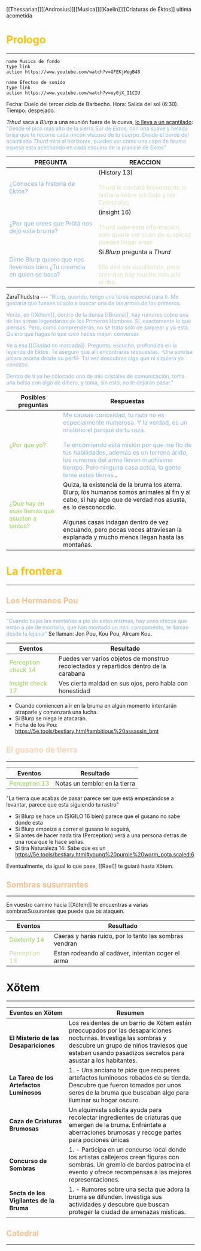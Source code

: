 [[Thessarian]][[Androsius]][[Musica]][[Kaelin]][[Criaturas de Éktos]]
 ultima acometida
# <font color="#ffc000">Prologo</font>
---
```button
name Musica de fondo
type link
action https://www.youtube.com/watch?v=GFEKjWegB48
```
```button
name Efectos de sonido
type link
action https://www.youtube.com/watch?v=oy0jX_I1CIU
```

Fecha: Duelo del tercer ciclo de Barbecho.
Hora: Salida del sol (6:30).
Tiempo: despejado.


*Trhud* saca a *Blurp* a una reunión fuera de la cueva, <u>lo lleva a un acantilado</u>:
<font color="#8db3e2">"Desde el pico más alto de la sierra Sur de *Ektos*, con una suave y helada brisa que te recorre cada rincón viscoso de tu cuerpo. Desde el borde del acantilado *Thurd* mira al horizonte, puedes ver como una capa de bruma espesa esta acechando en cada esquina de la planicie de Ektos"</font>

| <center>PREGUNTA</center> | <center>REACCION</center> |
| ---- | ---- |
| <font color="#8db3e2">¿Conoces la historia de Ektos?</font> | (History 13)<br><br><font color="#d7e3bc">Thurd le contará brevemente la historia sobre los Sojo y los Celestiales</font> |
| <font color="#8db3e2">¿Por que crees que Prötá nos dejó esta bruma?</font> | (insight 16)<br><br><font color="#d7e3bc">Thurd sabe esta información, solo quería ver cuan de suspicaz puedes llegar a ser.</font> |
| <font color="#8db3e2">Dime Blurp quiero que nos llevemos bien ¿Tu creencia en quien se basa?</font> | Si *Blurp* pregunta a *Thurd*<br><br><font color="#d7e3bc">Ella dirá ser equilibrista, pero cree que hay mucho más allá arriba.</font> |

ZaraThudstra ---
<font color="#8db3e2">"Blurp, querido, tengo una tarea especial para ti.  Me gustaría que fueses tú solo a buscar una de las armas de los primeros.</font>

<font color="#8db3e2">Verás, en [[Xötem]], dentro de la densa [[Bruma]], hay rumores sobre una de las armas legendarias de los Primeros Hombres. Sí, exactamente lo que piensas. Pero, como comprenderás, no se trata solo de saquear y ya está. Quiero que hagas lo que *creo* haces mejor: conversar.</font>

<font color="#8db3e2">Ve a esa [[Ciudad no marcada]]. Pregunta, escucha, profundiza en la leyenda de *Ektos*. Te aseguro que allí encontrarás respuestas. -Una sonrisa pícara asoma desde su perfil- Tal vez descubras algo que ni siquiera yo conozco.</font>

<font color="#8db3e2">Dentro de ti ya he colocado uno de mis cristales de comunicación, toma una bolsa con algo de dinero, y toma, sin esto, no te dejarán pasar."</font>

| Posibles preguntas | Respuestas |
| ---- | ---- |
| <font color="#92d050">¿Por que yo?</font> | <font color="#8db3e2">Me causas curiosidad, tu raza no es especialmente numerosa. Y la verdad, es un misterio el porqué de tu raza. <br><br>Te encomiendo esta misión por que me fio de tus habilidades, además es un terreno árido, los rumores del arma llevan muchísimo tiempo. Pero ninguna casa actúa, la gente teme estas tierras </font>. |
| <font color="#92d050">¿Que hay en esas tierras que asustan a tantos?</font> | Quiza, la existencia de la bruma los aterra. Blurp, los humanos somos animales al fin y al cabo, si hay algo que de verdad nos asusta, es lo desconocdio.<br><br>Algunas casas indagan dentro de vez encuando, pero pocas veces atraviesan la explanada y mucho menos llegan hasta las montañas. |
# <font color="#ffc000">La frontera</font>
---
## <font color="#fac08f">Los Hermanos Pou</font> 
---
<font color="#8db3e2">"Cuando bajas las montañas a pie de estas mismas, hay unos chicos que están a pie de montaña, que han montado un mini campamento, te llaman desde la lejanía"</font>
 Se llaman: Jon Pou, Kou Pou, Alrcam Kou.
 
| Eventos | Resultado |
| ---- | ---- |
| <font color="#92d050">Perception check 14</font> | Puedes ver varios objetos de monstruo recolectados y repartidos dentro de la carabana |
| <font color="#92d050">Insight check 17</font> | Ves cierta maldad en sus ojos, pero habla con honestidad |

- Cuando comiencen a ir en la bruma en algún momento intentarán atraparle y comenzará una lucha.
- Si Blurp se niega le atacarán.
- Ficha de los Pou: https://5e.tools/bestiary.html#ambitious%20assassin_bmt

## <font color="#fbd5b5">El gusano de tierra</font>
---

| Eventos | Resultado |
| ---- | ---- |
| <font color="#92d050">Perception 13</font> | Notas un temblor en la tierra |
"La tierra que acabas de pasar parece ser que está empezándose a levantar, parece que esta siguiendo tu rastro"
- Si Blurp se hace un (SIGILO 16 bien) parece que el gusano no sabe donde esta
- Si Blurp empeiza a correr el gusano le seguirá,
- Si antes de hacer nada tira (Perception) verá a una persona detras de una roca que le hace señas.
- Si tira Naturaleza 14: Sabe que es un https://5e.tools/bestiary.html#young%20purple%20worm_pota,scaled:6

Eventualmente, da igual lo que pase, [[Rael]] te guiará hasta Xötem.


## <font color="#fac08f">Sombras susurrantes</font>
---
En vuestro camino hacía [[Xötem]] te encuentras a varias sombrasSusurantes que puede que os ataquen.

| Eventos | Resultado |
| ---- | ---- |
| <font color="#92d050">Dexterity 14</font> | Caeras y harás ruido, por lo tanto las sombras vendran |
| <font color="#c3d69b">Perception 13</font> | Estan rodeando al cadáver, intentan coger el arma |
# Xötem
---

| Eventos en Xötem | Resumen |
| ---- | ---- |
| **El Misterio de las Desapariciones** | Los residentes de un barrio de Xötem están preocupados por las desapariciones nocturnas. Investiga las sombras y descubre un grupo de niños traviesos que estaban usando pasadizos secretos para asustar a los habitantes. |
| **La Tarea de los Artefactos Luminosos** | 1. - Una anciana te pide que recuperes artefactos luminosos robados de su tienda. Descubre que fueron tomados por unos seres de la bruma que buscaban algo para iluminar su hogar oscuro. |
| **Caza de Criaturas Brumosas** | Un alquimista solicita ayuda para recolectar ingredientes de criaturas que emergen de la bruma. Enfréntate a aberraciones brumosas y recoge partes para pociones únicas |
| **Concurso de Sombras** | 1. - Participa en un concurso local donde los artistas callejeros crean figuras con sombras. Un gremio de bardos patrocina el evento y ofrece recompensas a las mejores representaciones. |
| **Secta de los Vigilantes de la Bruma** | 1. - Rumores sobre una secta que adora la bruma se difunden. Investiga sus actividades y descubre que buscan proteger la ciudad de amenazas místicas. |

## <font color="#fac08f">Catedral</font>
---

